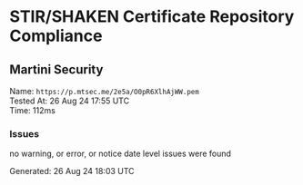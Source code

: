 # STIR/SHAKEN Certificate Repository Compliance

## Martini Security

Name: `https://p.mtsec.me/2e5a/O0pR6XlhAjWW.pem`\
Tested At: 26 Aug 24 17:55 UTC\
Time: 112ms

### Issues

no warning, or error, or notice date level issues were found

Generated: 26 Aug 24 18:03 UTC
